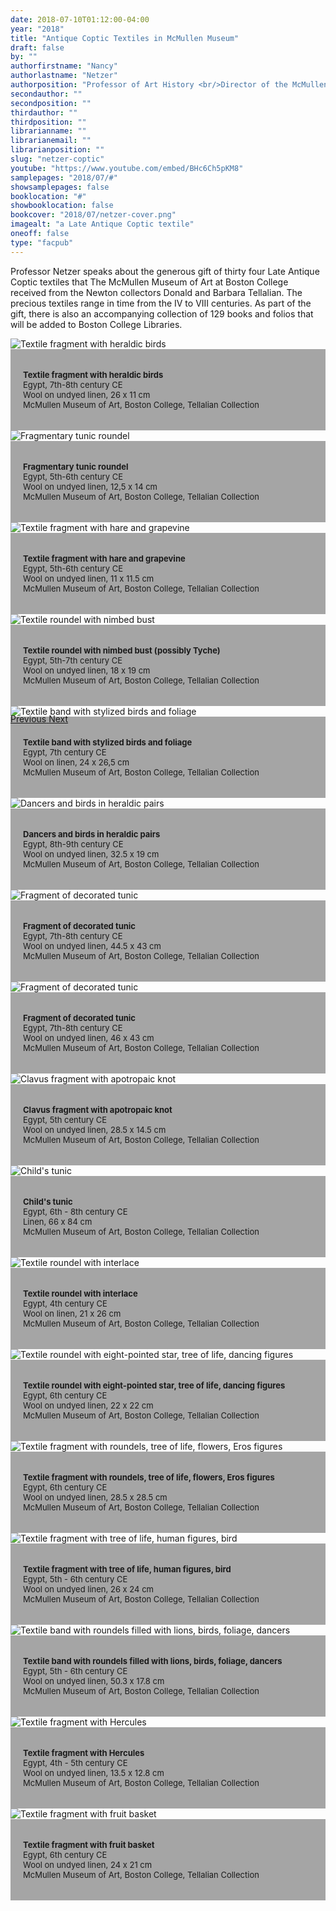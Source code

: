 ```yaml
---
date: 2018-07-10T01:12:00-04:00
year: "2018"
title: "Antique Coptic Textiles in McMullen Museum"
draft: false
by: ""
authorfirstname: "Nancy"
authorlastname: "Netzer"
authorposition: "Professor of Art History <br/>Director of the McMullen Museum of Art"
secondauthor: ""
secondposition: ""
thirdauthor: ""
thirdposition: ""
librarianname: ""
librarianemail: ""
librarianposition: ""
slug: "netzer-coptic"
youtube: "https://www.youtube.com/embed/BHc6Ch5pKM8"
samplepages: "2018/07/#"
showsamplepages: false
booklocation: "#"
showbooklocation: false
bookcover: "2018/07/netzer-cover.png"
imagealt: "a Late Antique Coptic textile"
oneoff: false
type: "facpub"
---
```


Professor Netzer ​speaks about ​the generous gift of thirty four Late Antique Coptic textiles ​that ​The McMullen Museum of Art at Boston College received ​from ​the Newton collectors Donald and Barbara Tellalian. The ​precious ​textiles range in time from the IV to VIII centuries. As part of the gift, there is also an accompanying collection of 129 books and folios that will be added to Boston College Libraries.

<div id="myCarousel" class="carousel slide" data-ride="carousel">
<!-- Indicators -->

<!-- Wrapper for slides -->
<div class="carousel-inner">
<div class="item  active">
<img src="https://library.bc.edu/images/facpub/2018/07/netzer/netzer01.jpg" alt="Textile fragment with heraldic birds">
<div class="carousel-caption d-none d-md-block">
<p><strong>
Textile fragment with heraldic birds</strong><br />
Egypt, 7th-8th century CE<br />
Wool on undyed linen, 26 x 11 cm<br />
McMullen Museum of Art, Boston College, Tellalian Collection
</p>
</div>
</div>
<div class="item">
<img src="https://library.bc.edu/images/facpub/2018/07/netzer/netzer02.jpg" alt="Fragmentary tunic roundel">
<div class="carousel-caption d-none d-md-block">
<p><strong>
Fragmentary tunic roundel</strong><br />
Egypt, 5th-6th century CE<br />
Wool on undyed linen, 12,5 x 14 cm<br />
McMullen Museum of Art, Boston College, Tellalian Collection
</p>
</div>
</div>
<div class="item">
<img src="https://library.bc.edu/images/facpub/2018/07/netzer/netzer03.jpg" alt="Textile fragment with hare and grapevine">
<div class="carousel-caption d-none d-md-block">
<p><strong>
Textile fragment with hare and grapevine</strong><br />
Egypt, 5th-6th century CE<br />
Wool on undyed linen, 11 x 11.5 cm<br />
McMullen Museum of Art, Boston College, Tellalian Collection
</p>
</div>
</div>
<div class="item">
<img src="https://library.bc.edu/images/facpub/2018/07/netzer/netzer04.jpg" alt="Textile roundel with nimbed bust ">
<div class="carousel-caption d-none d-md-block">
<p><strong>
Textile roundel with nimbed bust (possibly Tyche)</strong><br />
Egypt, 5th-7th century CE<br />
Wool on undyed linen, 18 x 19 cm<br />
McMullen Museum of Art, Boston College, Tellalian Collection
</p>
</div>
</div>
<div class="item">
<img src="https://library.bc.edu/images/facpub/2018/07/netzer/netzer06.jpg" alt="Textile band with stylized birds and foliage">
<div class="carousel-caption d-none d-md-block">
<p><strong>
Textile band with stylized birds and foliage</strong><br />
Egypt, 7th century CE<br />
Wool on linen, 24 x 26,5 cm<br />
McMullen Museum of Art, Boston College, Tellalian Collection
</p>
</div>
</div>
<div class="item">
<img src="https://library.bc.edu/images/facpub/2018/07/netzer/netzer07.jpg" alt="Dancers and birds in heraldic pairs">
<div class="carousel-caption d-none d-md-block">
<p><strong>
Dancers and birds in heraldic pairs</strong><br />
Egypt, 8th-9th century CE<br />
Wool on undyed linen, 32.5 x 19 cm<br />
McMullen Museum of Art, Boston College, Tellalian Collection
</p>
</div>
</div>
<div class="item">
<img src="https://library.bc.edu/images/facpub/2018/07/netzer/netzer08.jpg" alt="Fragment of decorated tunic">
<div class="carousel-caption d-none d-md-block">
<p><strong>
Fragment of decorated tunic</strong><br />
Egypt, 7th-8th century CE<br />
Wool on undyed linen, 44.5 x 43 cm<br />
McMullen Museum of Art, Boston College, Tellalian Collection
</p>
</div>
</div>
<div class="item">
<img src="https://library.bc.edu/images/facpub/2018/07/netzer/netzer09.jpg" alt="Fragment of decorated tunic">
<div class="carousel-caption d-none d-md-block">
<p><strong>
Fragment of decorated tunic</strong><br />
Egypt, 7th-8th century CE<br />
Wool on undyed linen, 46  x 43 cm<br />
McMullen Museum of Art, Boston College, Tellalian Collection
</p>
</div>
</div>
<div class="item">
<img src="https://library.bc.edu/images/facpub/2018/07/netzer/netzer10.jpg" alt="Clavus fragment with apotropaic knot">
<div class="carousel-caption d-none d-md-block">
<p><strong>
Clavus fragment with apotropaic knot</strong><br />
Egypt, 5th century CE<br />
Wool on undyed linen, 28.5 x 14.5 cm<br />
McMullen Museum of Art, Boston College, Tellalian Collection
</p>
</div>
</div>
<div class="item">
<img src="https://library.bc.edu/images/facpub/2018/07/netzer/netzer11.jpg" alt="Child's tunic">
<div class="carousel-caption d-none d-md-block">
<p><strong>
Child's tunic</strong><br />
Egypt, 6th - 8th century CE<br />
Linen, 66 x 84 cm<br />
McMullen Museum of Art, Boston College, Tellalian Collection
</p>
</div>
</div>
<div class="item">
<img src="https://library.bc.edu/images/facpub/2018/07/netzer/netzer12.jpg" alt="Textile roundel with interlace">
<div class="carousel-caption d-none d-md-block">
<p><strong>
Textile roundel with interlace</strong><br />
Egypt, 4th century CE<br />
Wool on linen, 21 x 26 cm<br />
McMullen Museum of Art, Boston College, Tellalian Collection
</p>
</div>
</div>
<div class="item">
<img src="https://library.bc.edu/images/facpub/2018/07/netzer/netzer15.jpg" alt="Textile roundel with eight-pointed star, tree of life, dancing figures">
<div class="carousel-caption d-none d-md-block">
<p><strong>
Textile roundel with eight-pointed star, tree of life, dancing figures</strong><br />
Egypt, 6th century CE<br />
Wool on undyed linen, 22 x 22 cm<br />
McMullen Museum of Art, Boston College, Tellalian Collection
</p>
</div>
</div>
<div class="item">
<img src="https://library.bc.edu/images/facpub/2018/07/netzer/netzer18.jpg" alt="Textile fragment with roundels, tree of life, flowers, Eros figures">
<div class="carousel-caption d-none d-md-block">
<p><strong>
Textile fragment with roundels, tree of life, flowers, Eros figures</strong><br />
Egypt, 6th century CE<br />
Wool on undyed linen, 28.5 x 28.5 cm<br />
McMullen Museum of Art, Boston College, Tellalian Collection
</p>
</div>
</div>
<div class="item">
<img src="https://library.bc.edu/images/facpub/2018/07/netzer/netzer19.jpg" alt="Textile fragment with tree of life, human figures, bird">
<div class="carousel-caption d-none d-md-block">
<p><strong>
Textile fragment with tree of life, human figures, bird</strong><br />
Egypt, 5th - 6th century CE<br />
Wool on undyed linen, 26 x 24 cm<br />
McMullen Museum of Art, Boston College, Tellalian Collection
</p>
</div>
</div>
<div class="item">
<img src="https://library.bc.edu/images/facpub/2018/07/netzer/netzer24.jpg" alt="Textile band with roundels filled with lions, birds, foliage, dancers">
<div class="carousel-caption d-none d-md-block">
<p><strong>
Textile band with roundels filled with lions, birds, foliage, dancers</strong><br />
Egypt, 5th - 6th century CE<br />
Wool on undyed linen, 50.3  x 17.8 cm<br />
McMullen Museum of Art, Boston College, Tellalian Collection
</p>
</div>
</div>
<div class="item">
<img src="https://library.bc.edu/images/facpub/2018/07/netzer/netzer25.jpg" alt="Textile fragment with Hercules">
<div class="carousel-caption d-none d-md-block">
<p><strong>
Textile fragment with Hercules</strong><br />
Egypt, 4th - 5th century CE<br />
Wool on undyed linen, 13.5 x 12.8 cm<br />
McMullen Museum of Art, Boston College, Tellalian Collection
</p>
</div>
</div>
<div class="item">
<img src="https://library.bc.edu/images/facpub/2018/07/netzer/netzer27.jpg" alt="Textile fragment with fruit basket">
<div class="carousel-caption d-none d-md-block">
<p><strong>
Textile fragment with fruit basket</strong><br />
Egypt, 6th century CE<br />
Wool on undyed linen, 24  x 21 cm<br />
McMullen Museum of Art, Boston College, Tellalian Collection
</p>
</div>
</div>



</div>

<!-- Left and right controls -->
<a class="left carousel-control" href="#myCarousel" data-slide="prev">
<span class="glyphicon glyphicon-chevron-left"></span>
<span class="sr-only">Previous</span>
</a>
<a class="right carousel-control" href="#myCarousel" data-slide="next">
<span class="glyphicon glyphicon-chevron-right"></span>
<span class="sr-only">Next</span>
</a>
</div>

<style>
#myCarousel {
max-height: 600px;
max-width: 600px;
}
.carousel-inner {
max-height: 600px;
max-width: 600px;
}
.carousel-caption {
padding: 20px;
background: rgba(0,0,0,.35);
font-size: 13px;
bottom: 10px;
}
</style>

<!-- UNHIDE IF NEEDED
<em>View a <a href="https://library.bc.edu/images/facpub/2018/XX/NAME-guide.pdf">guide of selected resources (PDF)</a> on this topic available through the Libraries. </em>
-->

